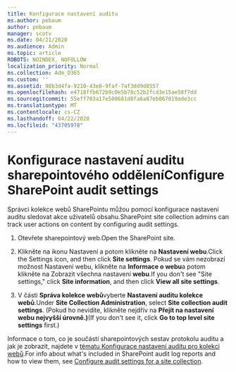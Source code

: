 ```yaml
---
title: Konfigurace nastavení auditu
ms.author: pebaum
author: pebaum
manager: scotv
ms.date: 04/21/2020
ms.audience: Admin
ms.topic: article
ROBOTS: NOINDEX, NOFOLLOW
localization_priority: Normal
ms.collection: Adm_O365
ms.custom: ''
ms.assetid: 98b3d4fa-9210-43e8-9faf-7af3dd9d8557
ms.openlocfilehash: e4718ffb672b9c0e5b78c52b2fcd3e15ae58f7dd
ms.sourcegitcommit: 55eff703a17e500681d8fa6a87eb067019ade3cc
ms.translationtype: MT
ms.contentlocale: cs-CZ
ms.lasthandoff: 04/22/2020
ms.locfileid: "43705978"
---
```

# <a name="configure-sharepoint-audit-settings"></a><span data-ttu-id="89485-102">Konfigurace nastavení auditu sharepointového oddělení</span><span class="sxs-lookup"><span data-stu-id="89485-102">Configure SharePoint audit settings</span></span>

<span data-ttu-id="89485-103">Správci kolekce webů SharePointu můžou pomocí konfigurace nastavení auditu sledovat akce uživatelů obsahu.</span><span class="sxs-lookup"><span data-stu-id="89485-103">SharePoint site collection admins can track user actions on content by configuring audit settings.</span></span>
  
1. <span data-ttu-id="89485-104">Otevřete sharepointový web.</span><span class="sxs-lookup"><span data-stu-id="89485-104">Open the SharePoint site.</span></span>
    
2. <span data-ttu-id="89485-105">Klikněte na ikonu Nastavení a potom klikněte na **Nastavení webu**.</span><span class="sxs-lookup"><span data-stu-id="89485-105">Click the Settings icon, and then click **Site settings**.</span></span> <span data-ttu-id="89485-106">Pokud se vám nezobrazí možnost Nastavení webu, klikněte na **Informace o webu**a potom klikněte na Zobrazit všechna nastavení **webu**.</span><span class="sxs-lookup"><span data-stu-id="89485-106">If you don't see "Site settings," click **Site information**, and then click **View all site settings**.</span></span>
    
3. <span data-ttu-id="89485-107">V části **Správa kolekce webů**vyberte **Nastavení auditu kolekce webů**.</span><span class="sxs-lookup"><span data-stu-id="89485-107">Under **Site Collection Administration**, select **Site collection audit settings**.</span></span> <span data-ttu-id="89485-108">(Pokud ho nevidíte, klikněte nejdřív na **Přejít na nastavení webu nejvyšší úrovně.)**</span><span class="sxs-lookup"><span data-stu-id="89485-108">(If you don't see it, click **Go to top level site settings** first.)</span></span> 
    
<span data-ttu-id="89485-109">Informace o tom, co je součástí sharepointových sestav protokolu auditu a jak je zobrazit, najdete v [tématu Konfigurace nastavení auditu pro kolekci webů](https://go.microsoft.com/fwlink/?linkid=404050).</span><span class="sxs-lookup"><span data-stu-id="89485-109">For info about what's included in SharePoint audit log reports and how to view them, see [Configure audit settings for a site collection](https://go.microsoft.com/fwlink/?linkid=404050).</span></span>
  

